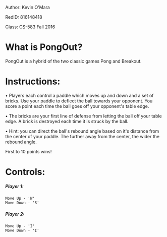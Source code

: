 Author: Kevin O'Mara

RedID: 816148418

Class: CS-583 Fall 2016


What is PongOut?
==========

PongOut is a hybrid of the two classic games Pong and Breakout.

Instructions:
==========

• Players each control a paddle which moves up and down and a set of bricks. Use
your paddle to deflect the ball towards your opponent. You score a point each
time the ball goes off your opponent's table edge.

• The bricks are your first line of defense from letting the ball off your table
edge. A brick is destroyed each time it is struck by the ball.

• Hint: you can direct the ball's rebound angle based on it's distance from the
center of your paddle. The further away from the center, the wider the rebound
angle.

First to 10 points wins!

Controls:
==========
##### Player 1:

    Move Up - 'W'
    Move Down - 'S'

##### Player 2:

    Move Up - 'I'
    Move Down - 'I'
